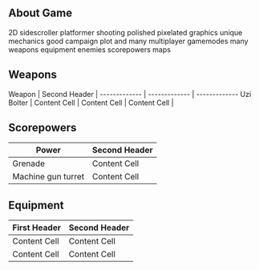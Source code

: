 ## About Game
2D sidescroller platformer shooting polished
pixelated graphics unique mechanics good campaign
plot and many multiplayer gamemodes many weapons
equipment enemies scorepowers maps

## Weapons

Weapon | Second Header |
------------- | ------------- | -------------
Uzi Bolter  | Content Cell | 
Content Cell  | Content Cell | 


## Scorepowers

Power  | Second Header
------------- | -------------
Grenade  | Content Cell
Machine gun turret | Content Cell

## Equipment

First Header  | Second Header
------------- | -------------
Content Cell  | Content Cell
Content Cell  | Content Cell
